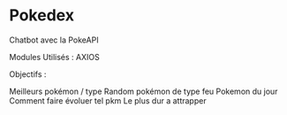 # Pokedex
Chatbot avec la PokeAPI

Modules Utilisés : 
AXIOS


Objectifs : 

Meilleurs pokémon / type
Random pokémon de type feu
Pokemon du jour
Comment faire évoluer tel pkm
Le plus dur a attrapper 
